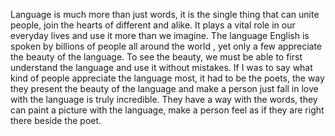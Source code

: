 Language is much more than just words, it is the single thing that can unite people, join the hearts of different and alike. It plays a vital role in our everyday lives and use it more than we imagine. The language English is spoken by billions of people all around the world , yet only a few appreciate the beauty of the language. To see the beauty, we must be able to first understand the language and use it without mistakes. If I was to say what kind of people appreciate the language most, it had to be the poets, the way they present the beauty of the language and make a person just fall in love with the language is truly incredible. They have a way with the words, they can paint a picture with the language, make a person feel as if they are right there beside the poet.
